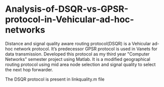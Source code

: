 # Analysis-of-DSQR-vs-GPSR-protocol-in-Vehicular-ad-hoc-networks
Distance and signal quality aware routing protocol(DSQR) is a Vehicular ad-hoc network protocol. It’s predecessor GPSR protocol is used in Vanets for data transmission. Developed this protocol as my third year "Computer Networks" semester project using Matlab. It is a modified geographical routing protocol using mid area node selection and signal quality to select the next hop forwarder.

The DSQR protocol is present in linkquality.m file 
